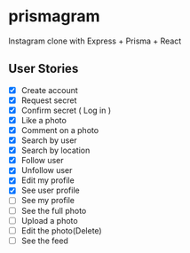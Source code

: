 # prismagram
Instagram clone with Express + Prisma + React

## User Stories

- [x] Create account
- [x] Request secret
- [x] Confirm secret ( Log in )
- [x] Like a photo
- [x] Comment on a photo
- [x] Search by user
- [x] Search by location
- [x] Follow user
- [x] Unfollow user
- [x] Edit my profile
- [x] See user profile
- [ ] See my profile
- [ ] See the full photo
- [ ] Upload a photo
- [ ] Edit the photo(Delete)
- [ ] See the feed